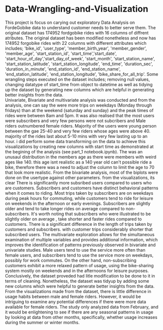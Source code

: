 # Data-Wrangling-and-Visualization
This project is focus on carying out exploratory Data Analysis on FordeGobike data to understand customer needs to better serve them. The original dataset has 174952 fordgobike rides with 16 columns of diffrent atributes. The original dataset has been modified nonetheless and now has 174952 forgobike rides with 22 columns with different attributes which includes; 'bike_id', 'user_type', 'member_birth_year', 'member_gender', 'member_age', 'start_station_id', 'start_time','start_date', 'start_hour_of_day','start_day_of_week', 'start_month', 'start_station_name', 'start_station_latitude', 'start_station_longitude', 'end_time', 'duration_sec', 'duration_in_minute', 'end_station_id', 'end_station_name', 'end_station_latitude', 'end_station_longitude', 'bike_share_for_all_trip'. Some wrangling steps executed on the dataset includes; removing null values, changing datatype of start_time from object to datetime  as well as tidying up the dataset by generating new columns which are helpful in generating better insights from the data.  
Univariate, Bivariate and multivariate analysis was conducted and from the analysis, one can say the were more trips on weekdays (Monday through fridays) than at the weekend (saturday and sunday) and the peak times of rides were between 8am and 5pm. It was also realised that the most users were subscribers and very few persons were not subcribers and Male riders outnumbered female riders. Majority of the users were young person between the gae 25-40 and very few riders whose ages were above 40. majority of the rides last about 5-10 mins with very few lasting up to an hour. i did perform some data transforming on the data to achieve this visualizations by creating new columns with start time as demonstrated at the begining of the analysis (see part_1 notebook.ipynb).
The was an unusaul distribution in the members age as there were members with weird ages like 140. this age isnt realistic as a 140 year old can't possible ride a bike, therefore there was a need to adjust the column to limit the age to 70 that look more realistic.
From the bivariate analysis, most of the biplots were done on the usertype against other parameters. from the visualizations, its clear There is significantly more subsribed users compared to users who are customers. Subscribers and customers have distinct behavioral patterns when it comes to riding. Most trips taken by subscribers are on weekdays during peak hours for commuting, while customers tend to ride for leisure on weekends in the afternoon or early evenings. Subscribers are slightly older and tend to take longer rides on average compared to non-subscribers. It's worth noting that subscribers who were illustrated to be slightly older on average , take shorter and faster rides compared to customers. There is a significant difference in the length of trips taken by customers and subscribers. with customer trips considerably shorter that subscribed users.
The multivariate exploration allows for the simultaneous examination of multiple variables and provides additional information, which improves the identification of patterns previously observed in bivariate and univariate studies. Male users tend to use the service more often than female users, and subscribers tend to use the service more on weekdays, possibly for work commutes. On the other hand, non-subscribing customers exhibit a more relaxed pattern of usage, using the bike-sharing system mostly on weekends and in the afternoons for leisure purposes.
Conclusively, the dataset proveded had litle modification to be done to it in terms of cleaning. Nonetheless, the dataset was tidyup by adding some new columns which were helpful to generate better insights from the data. From the visualizations made from the dataset, there is little difference in usage habits between male and female riders. However, it would be intriguing to examine any potential differences if there were more data available for female riders. The study only analyzed data from February, and it would be enlightening to see if there are any seasonal patterns in usage by looking at data from other months, specifically, whether usage increases during the summer or winter months.
